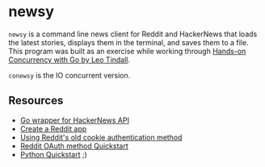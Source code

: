 # newsy

`newsy` is a command line news client for Reddit and HackerNews that loads the latest stories, displays them in the terminal, and saves them to a file. This program was built as an exercise while working through [Hands-on Concurrency with Go by Leo Tindall](https://www.safaribooksonline.com/videos/hands-on-concurrency-with/9781788993746).

`conewsy` is the IO concurrent version.


## Resources

- [Go wrapper for HackerNews API](https://github.com/caser/gophernews)
- [Create a Reddit app](https://www.reddit.com/prefs/apps)
- [Using Reddit's old cookie authentication method](https://github.com/jzelinskie/geddit#examples)
- [Reddit OAuth method Quickstart](https://github.com/reddit-archive/reddit/wiki/OAuth2-Quick-Start-Example)
- [Python Quickstart](https://github.com/reddit-archive/reddit/wiki/OAuth2-Quick-Start-Example#python-example) ;)
